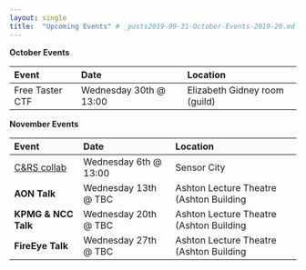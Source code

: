 ```yaml
---
layout: single
title:  "Upcoming Events" # _posts2019-09-31-October-Events-2019-20.md
---
```


__October Events__

| Event | Date | Location
|:-----------------|:----------|:-----------|
| Free Taster CTF | Wednesday 30th @ 13:00 | Elizabeth Gidney room (guild) |

__November Events__

| Event | Date | Location
|:-----------------|:----------|:-----------|
| [C&RS collab](http://codingandrobotics.co.uk/) | Wednesday 6th @ 13:00  | Sensor City |
| __AON Talk__ | Wednesday 13th @ TBC | Ashton Lecture Theatre (Ashton Building |
| __KPMG & NCC Talk__ | Wednesday 20th @ TBC | Ashton Lecture Theatre (Ashton Building |
| __FireEye Talk__ | Wednesday 27th @ TBC | Ashton Lecture Theatre (Ashton Building |
